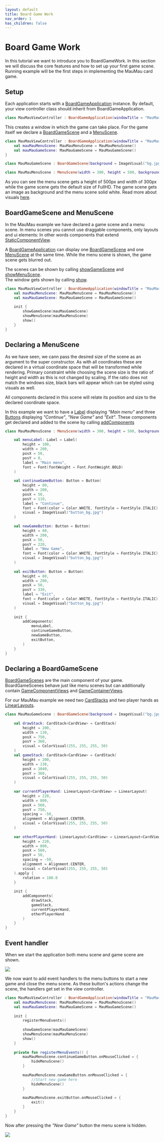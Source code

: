 ```yaml
---
layout: default
title: Board Game Work
nav_order: 1
has_children: false
---
```


[BGADoc]: https://tudo-aqua.github.io/bgw/kotlin-docs/bgw-core/tools.aqua.bgw.core/-board-game-application/index.html
[BGA#showGameSceneDoc]: https://tudo-aqua.github.io/bgw/kotlin-docs/bgw-core/tools.aqua.bgw.core/-board-game-application/show-game-scene.html
[BGA#showMenuSceneDoc]: https://tudo-aqua.github.io/bgw/kotlin-docs/bgw-core/tools.aqua.bgw.core/-board-game-application/show-menu-scene.html
[BGA#showDoc]: https://tudo-aqua.github.io/bgw/kotlin-docs/bgw-core/tools.aqua.bgw.core/-board-game-application/show.html
[BGSDoc]: https://tudo-aqua.github.io/bgw/kotlin-docs/bgw-core/tools.aqua.bgw.core/-board-game-scene/index.html
[MSDoc]: https://tudo-aqua.github.io/bgw/kotlin-docs/bgw-core/tools.aqua.bgw.core/-menu-scene/index.html
[Scene#addComponents]: https://tudo-aqua.github.io/bgw/kotlin-docs/bgw-core/tools.aqua.bgw.core/-scene/add-components.html
[StaticComponentViewDoc]: https://tudo-aqua.github.io/bgw/kotlin-docs/bgw-core/tools.aqua.bgw.components/-static-component-view/index.html
[LabelDoc]: https://tudo-aqua.github.io/bgw/kotlin-docs/bgw-core/tools.aqua.bgw.components.uicomponents/-label/index.html
[ButtonDoc]: https://tudo-aqua.github.io/bgw/kotlin-docs/bgw-core/tools.aqua.bgw.components.uicomponents/-button/index.html
[GameComponentDoc]:https://tudo-aqua.github.io/bgw/kotlin-docs/bgw-core/tools.aqua.bgw.components.gamecomponentviews/-game-component-view/index.html
[ContainerDoc]:https://tudo-aqua.github.io/bgw/kotlin-docs/bgw-core/tools.aqua.bgw.components.container/-game-component-container/index.html
[CardStackDoc]: https://tudo-aqua.github.io/bgw/kotlin-docs/bgw-core/tools.aqua.bgw.components.container/-card-stack/index.html
[LinearLayoutDoc]: https://tudo-aqua.github.io/bgw/kotlin-docs/bgw-core/tools.aqua.bgw.components.container/-linear-layout/index.html

[visualsTutorial]: https://tudo-aqua.github.io/bgw/concepts/visual/visual.html

# Board Game Work

In this tutorial we want to introduce you to BoardGameWork.
In this section we will discuss the core features and how to set up your first game scene.
Running example will be the first steps in implementing the MauMau card game.

## Setup

Each application starts with a [BoardGameApplication][BGADoc] instance. 
By default, your view controller class should inherit from BoardGameApplication.

````kotlin
class MauMauViewController : BoardGameApplication(windowTitle = "MauMau")
````

This creates a window in which the game can take place.
For the game itself we declare a [BoardGameScene][BGSDoc] and a [MenuScene][MSDoc].

````kotlin
class MauMauViewController : BoardGameApplication(windowTitle = "MauMau") {
    val mauMauMenuScene: MauMauMenuScene = MauMauMenuScene()
    val mauMauGameScene: MauMauGameScene = MauMauGameScene()
}
````
````kotlin
class MauMauGameScene : BoardGameScene(background = ImageVisual("bg.jpg"))
````
````kotlin
class MauMauMenuScene : MenuScene(width = 300, height = 500, background = ColorVisual(Color.WHITE))
````

As you can see the menu scene gets a height of 500px and width of 300px while the game scene gets the default size of FullHD.
The game scene gets an image as background and the menu scene solid white. Read more about visuals [here][visualsTutorial].

## BoardGameScene and MenuScene

In the MauMau example we have declared a game scene and a menu scene. 
In menu scenes you cannot use draggable components, only layouts and ui elements: In other words components that extend [StaticComponentView][StaticComponentViewDoc].

A [BoardGameApplication][BGADoc] can display one [BoardGameScene][BGSDoc] and one [MenuScene][MSDoc] at the same time. 
While the menu scene is shown, the game scene gets blurred out.

The scenes can be shown by calling [showGameScene][BGA#showGameSceneDoc] and [showMenuScene][BGA#showMenuSceneDoc]. <br>
The window gets shown by calling [show][BGA#showDoc].

````kotlin
class MauMauViewController : BoardGameApplication(windowTitle = "MauMau") {	
    val mauMauMenuScene: MauMauMenuScene = MauMauMenuScene()
    val mauMauGameScene: MauMauGameScene = MauMauGameScene()
    
    init {
        showGameScene(mauMauGameScene)
        showMenuScene(mauMauMenuScene)
        show()
    }
}
````

## Declaring a MenuScene

As we have seen, we cann pass the desired size of the scene as an argument to the super constructor.
As with all coordinates these are declared in a virtual coordinate space that will be transformed while rendering.
Primary constraint while choosing the scene size is the ratio of height and width as this is not changed by scaling.
If the ratio does not match the windows size, black bars will appear which can be styled using visuals as well.

All components declared in this scene will relate its position and size to the declared coordinate space.

In this example we want to have a [Label][LabelDoc] displaying *"Main menu"* and three [Buttons][ButtonDoc] displaying *"Continue"*, *"New Game"* and *"Exit"*.
These components get declared and added to the scene by calling [addComponents][Scene#addComponents]

````kotlin
class MauMauMenuScene : MenuScene(width = 300, height = 500, background = ColorVisual(Color.WHITE)) {

    val menuLabel: Label = Label(
        height = 100,
        width = 200,
        posX = 50,
        posY = 0,
        label = "Main menu",
        font = Font(fontWeight = Font.FontWeight.BOLD)
    )
	
    val continueGameButton: Button = Button(
        height = 80,
        width = 200,
        posX = 50,
        posY = 110,
        label = "Continue",
        font = Font(color = Color.WHITE, fontStyle = FontStyle.ITALIC),
        visual = ImageVisual("button_bg.jpg")
    )
    
    val newGameButton: Button = Button(
        height = 80,
        width = 200,
        posX = 50,
        posY = 220,
        label = "New Game",
        font = Font(color = Color.WHITE, fontStyle = FontStyle.ITALIC),
        visual = ImageVisual("button_bg.jpg")
    )
    
    val exitButton: Button = Button(
        height = 80,
        width = 200,
        posX = 50,
        posY = 330,
        label = "Exit",
        font = Font(color = Color.WHITE, fontStyle = FontStyle.ITALIC),
        visual = ImageVisual("button_bg.jpg")
    )
    
    init {
        addComponents(
            menuLabel,
            continueGameButton,
            newGameButton,
            exitButton,
        )
    }
}
````

## Declaring a BoardGameScene

[BoardGameScenes][BGSDoc] are the main component of your game.
BoardGameScenes behave just like menu scenes but can additionally contain [GameComponentViews][GameComponentDoc] and [GameContainerViews][ContainerDoc].

For our MauMau example we need two [CardStacks][CardStackDoc] and two player hands as [LinearLayouts][LinearlayoutDoc].

````kotlin
class MauMauGameScene : BoardGameScene(background = ImageVisual("bg.jpg")) {
	
    val drawStack: CardStack<CardView> = CardStack(
        height = 200,
        width = 130,
        posX = 750,
        posY = 360,
        visual = ColorVisual(255, 255, 255, 50)
    )
    val gameStack: CardStack<CardView> = CardStack(
        height = 200,
        width = 130,
        posX = 1040,
        posY = 360,
        visual = ColorVisual(255, 255, 255, 50)
    )
    
    var currentPlayerHand: LinearLayout<CardView> = LinearLayout(
        height = 220,
        width = 800,
        posX = 560,
        posY = 750,
        spacing = -50,
        alignment = Alignment.CENTER,
        visual = ColorVisual(255, 255, 255, 50)
    )
    
    var otherPlayerHand: LinearLayout<CardView> = LinearLayout<CardView>(
        height = 220, 
        width = 800, 
        posX = 560, 
        posY = 50, 
        spacing = -50, 
        alignment = Alignment.CENTER, 
        visual = ColorVisual(255, 255, 255, 50)
    ).apply { 
        rotation = 180.0 
    }
        
    init {
        addComponents(
            drawStack,
            gameStack,
            currentPlayerHand,
            otherPlayerHand
        )
    }
}
````

## Event handler

When we start the application both menu scene and game scene are shown.

![](assets/menu.png)

We now want to add event handlers to the menu buttons to start a new game and close the menu scene.
As these button's actions change the scene, the handlers get set in the view controller.

````kotlin
class MauMauViewController : BoardGameApplication(windowTitle = "MauMau") {	
    val mauMauMenuScene: MauMauMenuScene = MauMauMenuScene()
    val mauMauGameScene: MauMauGameScene = MauMauGameScene()
    
    init {
	    registerMenuEvents()
        
        showGameScene(mauMauGameScene)
        showMenuScene(mauMauMenuScene)
        show()
    }
	
    private fun registerMenuEvents() {
        mauMauMenuScene.continueGameButton.onMouseClicked = {
            hideMenuScene()
        }
        
        mauMauMenuScene.newGameButton.onMouseClicked = {
            //Start new game here
            hideMenuScene()
        }
        
        mauMauMenuScene.exitButton.onMouseClicked = {
            exit()
        }
    }
}
````

Now after pressing the *"New Game"* button the menu scene is hidden.

![](assets/game.png)
